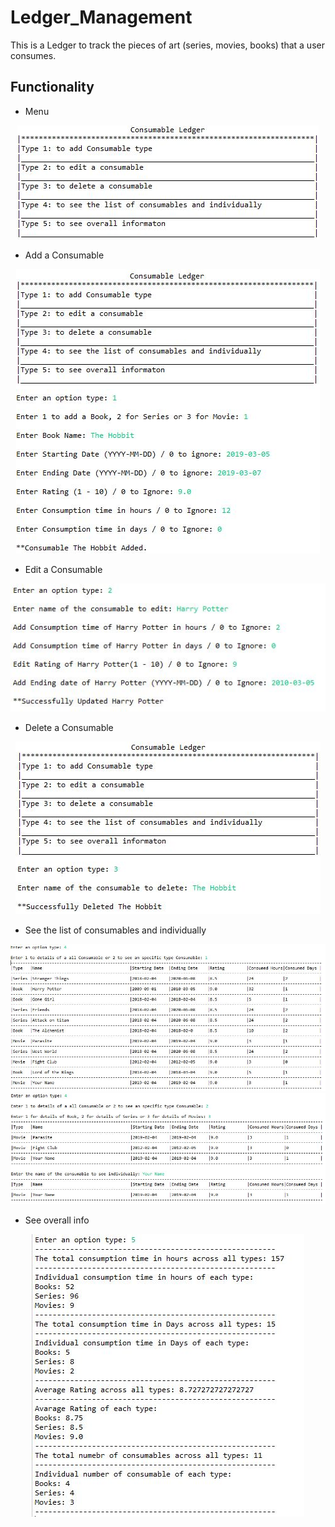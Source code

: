 # Ledger_Management

This is a Ledger to track the pieces of art (series, movies, books) that a user consumes.

## Functionality
- Menu
<p align="center">
  <img src="https://github.com/sharmin6630/Ledger_Management/blob/main/snapshots/menu_options.JPG" title="Menu option">
</p>

- Add a Consumable
<p align="center">
  <img src="https://github.com/sharmin6630/Ledger_Management/blob/main/snapshots/Add.JPG" title="Add option">
</p>

- Edit a Consumable
<p align="center">
  <img src="https://github.com/sharmin6630/Ledger_Management/blob/main/snapshots/edit.JPG" title="Edit option">
</p>

- Delete a Consumable
<p align="center">
  <img src="https://github.com/sharmin6630/Ledger_Management/blob/main/snapshots/remove.JPG" title="Delete option">
</p>

- See the list of consumables and individually
<p align="center">
  <img src="https://github.com/sharmin6630/Ledger_Management/blob/main/snapshots/all.JPG" title="All option">
  <img src="https://github.com/sharmin6630/Ledger_Management/blob/main/snapshots/specific.JPG" title="Specific option">
</p>

- See overall info
<p align="center">
  <img src="https://github.com/sharmin6630/Ledger_Management/blob/main/snapshots/overall.JPG" title="Overall option">
</p>
